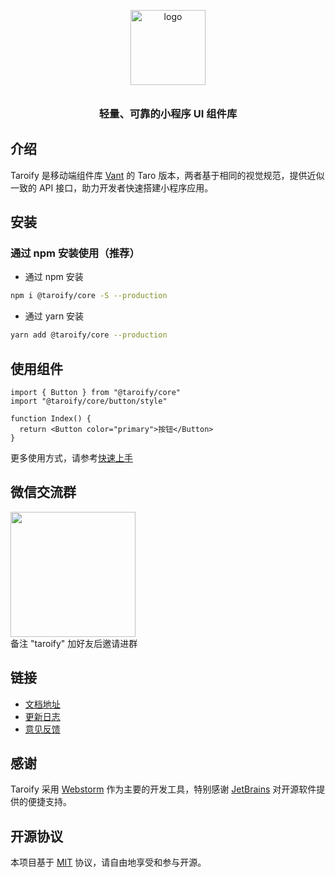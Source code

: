 <p align="center">
  <img alt="logo" src="https://img.yzcdn.cn/vant/logo.png" width="120" style="margin-bottom: 10px;">
</p>
<h3 align="center">轻量、可靠的小程序 UI 组件库</h3>

## 介绍

Taroify 是移动端组件库 [Vant](https://github.com/youzan/vant) 的 Taro 版本，两者基于相同的视觉规范，提供近似一致的 API 接口，助力开发者快速搭建小程序应用。

## 安装

### 通过 npm 安装使用（推荐）

* 通过 npm 安装

```bash
npm i @taroify/core -S --production
```

* 通过 yarn 安装

```bash
yarn add @taroify/core --production
```

## 使用组件

```tsx
import { Button } from "@taroify/core"
import "@taroify/core/button/style"

function Index() {
  return <Button color="primary">按钮</Button>
}
```

更多使用方式，请参考[快速上手](https://taroify.gitee.io/taroify.com/quickstart/)

## 微信交流群

  <img src="https://gitee.com/mallfoundry/taroify/raw/main/wechat-qrcode.png" width="200" />
<br />
备注 "taroify" 加好友后邀请进群

## 链接

* [文档地址](https://taroify.gitee.io/taroify.com/introduce/)
* [更新日志](https://taroify.gitee.io/taroify.com/changelog/)
* [意见反馈](https://github.com/mallfoundry/taroify/issues)

## 感谢

Taroify 采用 [Webstorm](https://www.jetbrains.com/webstorm/) 作为主要的开发工具，特别感谢 [JetBrains](https://www.jetbrains.com/) 对开源软件提供的便捷支持。

## 开源协议

本项目基于 [MIT](https://zh.wikipedia.org/wiki/MIT%E8%A8%B1%E5%8F%AF%E8%AD%89) 协议，请自由地享受和参与开源。
